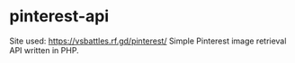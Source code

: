 # pinterest-api
Site used: https://vsbattles.rf.gd/pinterest/ Simple Pinterest image retrieval API written in PHP.
